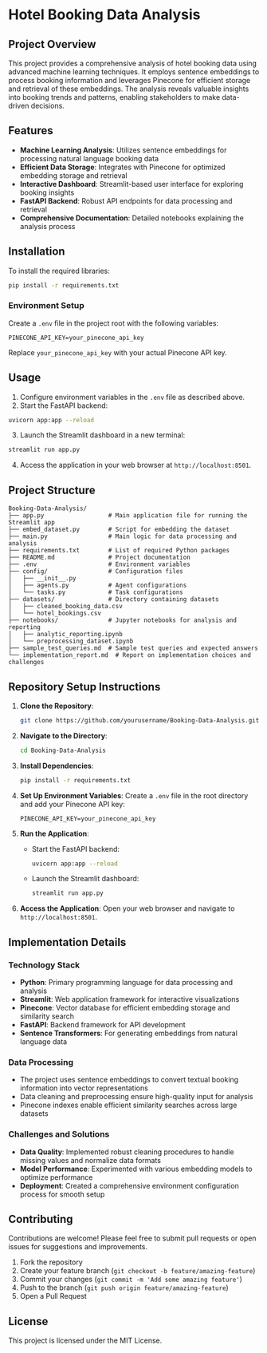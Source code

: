# Hotel Booking Data Analysis

## Project Overview

This project provides a comprehensive analysis of hotel booking data using advanced machine learning techniques. It employs sentence embeddings to process booking information and leverages Pinecone for efficient storage and retrieval of these embeddings. The analysis reveals valuable insights into booking trends and patterns, enabling stakeholders to make data-driven decisions.

## Features

- **Machine Learning Analysis**: Utilizes sentence embeddings for processing natural language booking data
- **Efficient Data Storage**: Integrates with Pinecone for optimized embedding storage and retrieval
- **Interactive Dashboard**: Streamlit-based user interface for exploring booking insights
- **FastAPI Backend**: Robust API endpoints for data processing and retrieval
- **Comprehensive Documentation**: Detailed notebooks explaining the analysis process

## Installation

To install the required libraries:

```bash
pip install -r requirements.txt
```

### Environment Setup

Create a `.env` file in the project root with the following variables:

```
PINECONE_API_KEY=your_pinecone_api_key
```

Replace `your_pinecone_api_key` with your actual Pinecone API key.

## Usage

1. Configure environment variables in the `.env` file as described above.
2. Start the FastAPI backend:

```bash
uvicorn app:app --reload
```

3. Launch the Streamlit dashboard in a new terminal:

```bash
streamlit run app.py
```

4. Access the application in your web browser at `http://localhost:8501`.

## Project Structure

```
Booking-Data-Analysis/
├── app.py                  # Main application file for running the Streamlit app
├── embed_dataset.py        # Script for embedding the dataset
├── main.py                 # Main logic for data processing and analysis
├── requirements.txt        # List of required Python packages
├── README.md               # Project documentation
├── .env                    # Environment variables
├── config/                 # Configuration files
│   ├── __init__.py
│   ├── agents.py           # Agent configurations
│   └── tasks.py            # Task configurations
├── datasets/               # Directory containing datasets
│   ├── cleaned_booking_data.csv
│   └── hotel_bookings.csv
├── notebooks/              # Jupyter notebooks for analysis and reporting
│   ├── analytic_reporting.ipynb
│   └── preprocessing_dataset.ipynb
├── sample_test_queries.md  # Sample test queries and expected answers
└── implementation_report.md  # Report on implementation choices and challenges
```

## Repository Setup Instructions

1. **Clone the Repository**: 
   ```bash
   git clone https://github.com/yourusername/Booking-Data-Analysis.git
   ```

2. **Navigate to the Directory**:
   ```bash
   cd Booking-Data-Analysis
   ```

3. **Install Dependencies**:
   ```bash
   pip install -r requirements.txt
   ```

4. **Set Up Environment Variables**:
   Create a `.env` file in the root directory and add your Pinecone API key:
   ```
   PINECONE_API_KEY=your_pinecone_api_key
   ```

5. **Run the Application**:
   - Start the FastAPI backend:
     ```bash
     uvicorn app:app --reload
     ```
   - Launch the Streamlit dashboard:
     ```bash
     streamlit run app.py
     ```

6. **Access the Application**: Open your web browser and navigate to `http://localhost:8501`.

## Implementation Details

### Technology Stack
- **Python**: Primary programming language for data processing and analysis
- **Streamlit**: Web application framework for interactive visualizations
- **Pinecone**: Vector database for efficient embedding storage and similarity search
- **FastAPI**: Backend framework for API development
- **Sentence Transformers**: For generating embeddings from natural language data

### Data Processing
- The project uses sentence embeddings to convert textual booking information into vector representations
- Data cleaning and preprocessing ensure high-quality input for analysis
- Pinecone indexes enable efficient similarity searches across large datasets

### Challenges and Solutions
- **Data Quality**: Implemented robust cleaning procedures to handle missing values and normalize data formats
- **Model Performance**: Experimented with various embedding models to optimize performance
- **Deployment**: Created a comprehensive environment configuration process for smooth setup

## Contributing

Contributions are welcome! Please feel free to submit pull requests or open issues for suggestions and improvements.

1. Fork the repository
2. Create your feature branch (`git checkout -b feature/amazing-feature`)
3. Commit your changes (`git commit -m 'Add some amazing feature'`)
4. Push to the branch (`git push origin feature/amazing-feature`)
5. Open a Pull Request

## License

This project is licensed under the MIT License.